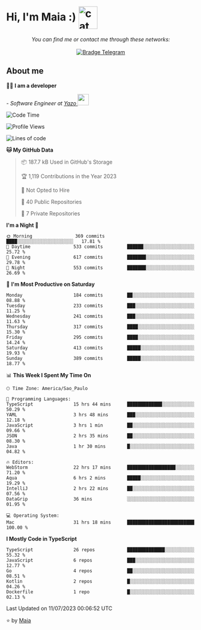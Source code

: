 <h1 align="left">Hi, I'm Maia :) 
<img src="https://emojis.slackmojis.com/emojis/images/1643509834/36299/black-cat.gif?1643509834" width="50" height="60" align="center"  alt="cat"/>
</h1>

<p align="center">
    <i>You can find me or contact me through these networks:</i>
    <br/><br/>
    <a href="https://t.me/mrootx" target="_blank">
        <img src="https://img.shields.io/badge/-Telegram-2CA5E0?logo=telegram&style=flat&logoColor=white" alt="Bradge Telegram" />
    </a>
</p>

## About me

:technologist: <strong>I am a developer</strong> <br>

<p><em> - Software Engineer at <a href="[https://pdasolucoes.com.br](https://yazo.com.br/)">Yazo
</a><img src="https://media.giphy.com/media/WUlplcMpOCEmTGBtBW/giphy.gif" width="30"> 
</em></p>

<!--START_SECTION:waka-->
![Code Time](http://img.shields.io/badge/Code%20Time-2%2C906%20hrs%2029%20mins-blue)

![Profile Views](http://img.shields.io/badge/Profile%20Views-7-blue)

![Lines of code](https://img.shields.io/badge/From%20Hello%20World%20I%27ve%20Written-584.6%20thousand%20lines%20of%20code-blue)

**🐱 My GitHub Data** 

> 📦 187.7 kB Used in GitHub's Storage 
 > 
> 🏆 1,119 Contributions in the Year 2023
 > 
> 🚫 Not Opted to Hire
 > 
> 📜 40 Public Repositories 
 > 
> 🔑 7 Private Repositories 
 > 
**I'm a Night 🦉** 

```text
🌞 Morning                369 commits         ████░░░░░░░░░░░░░░░░░░░░░   17.81 % 
🌆 Daytime                533 commits         ██████░░░░░░░░░░░░░░░░░░░   25.72 % 
🌃 Evening                617 commits         ███████░░░░░░░░░░░░░░░░░░   29.78 % 
🌙 Night                  553 commits         ███████░░░░░░░░░░░░░░░░░░   26.69 % 
```
📅 **I'm Most Productive on Saturday** 

```text
Monday                   184 commits         ██░░░░░░░░░░░░░░░░░░░░░░░   08.88 % 
Tuesday                  233 commits         ███░░░░░░░░░░░░░░░░░░░░░░   11.25 % 
Wednesday                241 commits         ███░░░░░░░░░░░░░░░░░░░░░░   11.63 % 
Thursday                 317 commits         ████░░░░░░░░░░░░░░░░░░░░░   15.30 % 
Friday                   295 commits         ████░░░░░░░░░░░░░░░░░░░░░   14.24 % 
Saturday                 413 commits         █████░░░░░░░░░░░░░░░░░░░░   19.93 % 
Sunday                   389 commits         █████░░░░░░░░░░░░░░░░░░░░   18.77 % 
```


📊 **This Week I Spent My Time On** 

```text
🕑︎ Time Zone: America/Sao_Paulo

💬 Programming Languages: 
TypeScript               15 hrs 44 mins      █████████████░░░░░░░░░░░░   50.29 % 
YAML                     3 hrs 48 mins       ███░░░░░░░░░░░░░░░░░░░░░░   12.18 % 
JavaScript               3 hrs 1 min         ██░░░░░░░░░░░░░░░░░░░░░░░   09.66 % 
JSON                     2 hrs 35 mins       ██░░░░░░░░░░░░░░░░░░░░░░░   08.30 % 
Java                     1 hr 30 mins        █░░░░░░░░░░░░░░░░░░░░░░░░   04.82 % 

🔥 Editors: 
WebStorm                 22 hrs 17 mins      ██████████████████░░░░░░░   71.20 % 
Aqua                     6 hrs 2 mins        █████░░░░░░░░░░░░░░░░░░░░   19.29 % 
IntelliJ                 2 hrs 22 mins       ██░░░░░░░░░░░░░░░░░░░░░░░   07.56 % 
DataGrip                 36 mins             ░░░░░░░░░░░░░░░░░░░░░░░░░   01.95 % 

💻 Operating System: 
Mac                      31 hrs 18 mins      █████████████████████████   100.00 % 
```

**I Mostly Code in TypeScript** 

```text
TypeScript               26 repos            ██████████████░░░░░░░░░░░   55.32 % 
JavaScript               6 repos             ███░░░░░░░░░░░░░░░░░░░░░░   12.77 % 
Go                       4 repos             ██░░░░░░░░░░░░░░░░░░░░░░░   08.51 % 
Kotlin                   2 repos             █░░░░░░░░░░░░░░░░░░░░░░░░   04.26 % 
Dockerfile               1 repo              █░░░░░░░░░░░░░░░░░░░░░░░░   02.13 % 
```




 Last Updated on 11/07/2023 00:06:52 UTC
<!--END_SECTION:waka-->

⭐️ by [Maia](https://github.com/gabrielmaialva33/)


